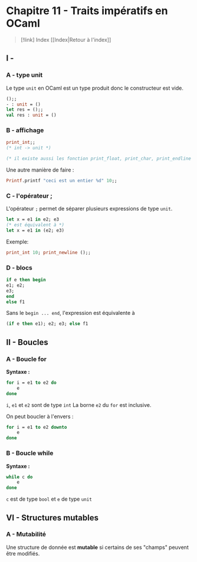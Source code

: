 # Chapitre 11 - Traits impératifs en OCaml

> [!link] Index
> [[Index|Retour à l'index]]

## I - 
### A - type unit

Le type `unit` en OCaml est un type produit donc le constructeur est vide.
```ocaml
();;
- : unit = ()
let res = ();;
val res : unit = ()
```

### B - affichage

```ocaml
print_int;;
(* int -> unit *)

(* il existe aussi les fonction print_float, print_char, print_endline etc *)
```

Une autre manière de faire :
```ocaml
Printf.printf "ceci est un entier %d" 10;;
```

### C - l'opérateur ;

L'opérateur `;` permet de séparer plusieurs expressions de type `unit`.
```ocaml
let x = e1 in e2; e3
(* est équivalent à *)
let x = e1 in (e2; e3)
```

Exemple:
```ocaml
print_int 10; print_newline ();;
```

### D - blocs

```ocaml
if e then begin
e1; e2;
e3;
end
else f1
```

Sans le `begin ... end`, l'expression est équivalente à
```ocaml
(if e then e1); e2; e3; else f1
```

## II - Boucles

### A - Boucle for

**Syntaxe :**
```ocaml
for i = e1 to e2 do
	e
done
```
`i`, `e1` et `e2` sont de type `int`
La borne `e2` du `for` est inclusive.

On peut boucler à l'envers :
```ocaml
for i = e1 to e2 downto
	e 
done
```

### B - Boucle while

**Syntaxe :**
```ocaml
while c do
	e
done
```
`c` est de type `bool` et `e` de type `unit`

## VI - Structures mutables

### A - Mutabilité

Une structure de donnée est **mutable** si certains de ses "champs" peuvent être modifiés.
